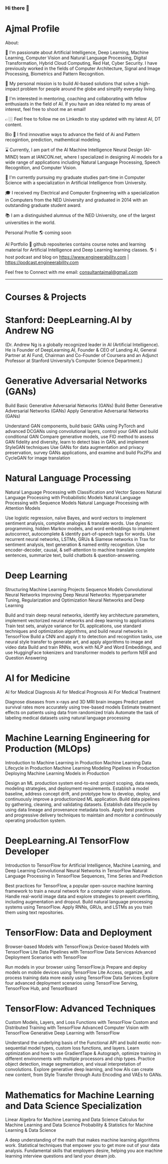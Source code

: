 ### Hi there 👋

<!--
**ajmal001786/ajmal001786** is a ✨ _special_ ✨ repository because its `README.md` (this file) appears on your GitHub profile.

Here are some ideas to get you started:

👯 I’m looking to collaborate on Research Projects
- 🔭 I’m currently working on ...
- 🌱 I’m currently learning ...
- 🤔 I’m looking for help with ...
- 💬 Ask me about ...
- 📫 How to reach me: ...
- 😄 Pronouns: ...
- ⚡ Fun fact: ...
-->

# Ajmal Profile

About:

🔭 I'm passionate about Artificial Intelligence, Deep Learning, Machine Learning, Computer Vision and Natural Language Processing, Digital Transformation, Hybrid Cloud Computing, Red Hat, Cyber Security. I have previously worked in the fields of Computer Architecture, Signal and Image Processing, Biometrics and Pattern Recognition.

💭 My personal mission is to build AI-based solutions that solve a high-impact problem for people around the globe and simplify everyday living.

👯 I'm interested in mentoring, coaching and collaborating with fellow enthusiasts in the field of AI. If you have an idea related to my areas of interest, feel free to shoot me an email!

👉🏼 Feel free to follow me on LinkedIn to stay updated with my latest AI, DT content.

Bio
🧠 I find innovative ways to advance the field of Ai and Pattern recogintion, prediction, mathemtical modeling.

⌛️ Currently, I am part of the AI Machine Intelligence Neural Design (AI-MIND) team at IANCON.net, where I specialized in designing AI models for a wide range of applications including Natural Language Processing, Speech Recognition, and Computer Vision.

🌱 I'm currently pursuing my graduate studies part-time in Computer Science with a specialization in Artificial Intelligence from University.

🎓 I received my Electrical and Computer Engineering with a specialization in Computers from the NED University and graduated in 2014 with an outstanding graduate student award.

📚 I am a distinguished alumnus of the NED University, one of the largest universities in the world.

Personal Profile
🌎 coming soon

AI Portfolio
💼 github repositeries contains course notes and learning material for Artificial Intelligence and Deep Learning learning classes.
🌎 i host podcast and blog on https://www.engineerability.com | https://podcast.engineerability.com

Feel free to Connect with me email: consultantajmal@gmail.com

*********************************************************************
# Courses & Projects

# Stanford: DeepLearning.AI by Andrew NG 
(Dr. Andrew Ng is a globally recognized leader in AI (Artificial Intelligence). He is Founder of DeepLearning.AI, Founder & CEO of Landing AI, General Partner at AI Fund, Chairman and Co-Founder of Coursera and an Adjunct Professor at Stanford University’s Computer Science Department.)

# Generative Adversarial Networks (GANs)

Build Basic Generative Adversarial Networks (GANs)
Build Better Generative Adversarial Networks (GANs)
Apply Generative Adversarial Networks (GANs)

Understand GAN components, build basic GANs using PyTorch and advanced DCGANs using convolutional layers, control your GAN and build conditional GAN
Compare generative models, use FID method to assess GAN fidelity and diversity, learn to detect bias in GAN, and implement StyleGAN techniques
Use GANs for data augmentation and privacy preservation, survey GANs applications, and examine and build Pix2Pix and CycleGAN for image translation

# Natural Language Processing

Natural Language Processing with Classification and Vector Spaces
Natural Language Processing with Probabilistic Models
Natural Language Processing with Sequence Models
Natural Language Processing with Attention Models

Use logistic regression, naïve Bayes, and word vectors to implement sentiment analysis, complete analogies & translate words.
Use dynamic programming, hidden Markov models, and word embeddings to implement autocorrect, autocomplete & identify part-of-speech tags for words.
Use recurrent neural networks, LSTMs, GRUs & Siamese networks in Trax for sentiment analysis, text generation & named entity recognition.
Use encoder-decoder, causal, & self-attention to machine translate complete sentences, summarize text, build chatbots & question-answering.

# Deep Learning

Structuring Machine Learning Projects
Sequence Models
Convolutional Neural Networks
Improving Deep Neural Networks: Hyperparameter Tuning, Regularization and Optimization
Neural Networks and Deep Learning

Build and train deep neural networks, identify key architecture parameters, implement vectorized neural networks and deep learning to applications
Train test sets, analyze variance for DL applications, use standard techniques and optimization algorithms, and build neural networks in TensorFlow
Build a CNN and apply it to detection and recognition tasks, use neural style transfer to generate art, and apply algorithms to image and video data
Build and train RNNs, work with NLP and Word Embeddings, and use HuggingFace tokenizers and transformer models to perform NER and Question Answering


# AI for Medicine
AI for Medical Diagnosis
AI for Medical Prognosis
AI For Medical Treatment

Diagnose diseases from x-rays and 3D MRI brain images
Predict patient survival rates more accurately using tree-based models
Estimate treatment effects on patients using data from randomized trials
Automate the task of labeling medical datasets using natural language processing


# Machine Learning Engineering for Production (MLOps)
Introduction to Machine Learning in Production
Machine Learning Data Lifecycle in Production
Machine Learning Modeling Pipelines in Production
Deploying Machine Learning Models in Production

Design an ML production system end-to-end: project scoping, data needs, modeling strategies, and deployment requirements.
Establish a model baseline, address concept drift, and prototype how to develop, deploy, and continuously improve a productionized ML application.
Build data pipelines by gathering, cleaning, and validating datasets. Establish data lifecycle by using data lineage and provenance metadata tools.
Apply best practices and progressive delivery techniques to maintain and monitor a continuously operating production system.

# DeepLearning.AI TensorFlow Developer
Introduction to TensorFlow for Artificial Intelligence, Machine Learning, and Deep Learning
Convolutional Neural Networks in TensorFlow
Natural Language Processing in TensorFlow
Sequences, Time Series and Prediction

Best practices for TensorFlow, a popular open-source machine learning framework to train a neural network for a computer vision applications.
Handle real-world image data and explore strategies to prevent overfitting, including augmentation and dropout.
Build natural language processing systems using TensorFlow.
Apply RNNs, GRUs, and LSTMs as you train them using text repositories.


# TensorFlow: Data and Deployment
Browser-based Models with TensorFlow.js
Device-based Models with TensorFlow Lite
Data Pipelines with TensorFlow Data Services
Advanced Deployment Scenarios with TensorFlow

Run models in your browser using TensorFlow.js
Prepare and deploy models on mobile devices using TensorFlow Lite
Access, organize, and process training data more easily using TensorFlow Data Services
Explore four advanced deployment scenarios using TensorFlow Serving, TensorFlow Hub, and TensorBoard


# TensorFlow: Advanced Techniques
Custom Models, Layers, and Loss Functions with TensorFlow
Custom and Distributed Training with TensorFlow
Advanced Computer Vision with TensorFlow
Generative Deep Learning with TensorFlow

Understand the underlying basis of the Functional API and build exotic non-sequential model types, custom loss functions, and layers.
Learn optimization and how to use GradientTape & Autograph, optimize training in different environments with multiple processors and chip types.
Practice object detection, image segmentation, and visual interpretation of convolutions.
Explore generative deep learning, and how AIs can create new content, from Style Transfer through Auto Encoding and VAEs to GANs.


# Mathematics for Machine Learning and Data Science Specialization

Linear Algebra for Machine Learning and Data Science
Calculus for Machine Learning and Data Science
Probability & Statistics for Machine Learning & Data Science

A deep understanding of the math that makes machine learning algorithms work.
Statistical techniques that empower you to get more out of your data analysis.
Fundamental skills that employers desire, helping you ace machine learning interview questions and land your dream job.


